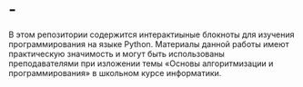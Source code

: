 # -
 В этом репозитории содержится интерактиыные блокноты для изучения программирования на языке Python.  Материалы данной работы имеют практическую значимость и могут быть использованы преподавателями при изложении темы «Основы алгоритмизации и программирования» в школьном курсе информатики.
